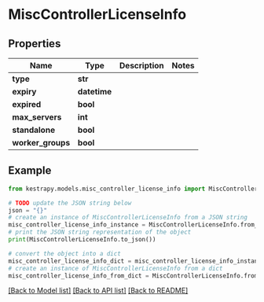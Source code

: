 # MiscControllerLicenseInfo


## Properties

Name | Type | Description | Notes
------------ | ------------- | ------------- | -------------
**type** | **str** |  | 
**expiry** | **datetime** |  | 
**expired** | **bool** |  | 
**max_servers** | **int** |  | 
**standalone** | **bool** |  | 
**worker_groups** | **bool** |  | 

## Example

```python
from kestrapy.models.misc_controller_license_info import MiscControllerLicenseInfo

# TODO update the JSON string below
json = "{}"
# create an instance of MiscControllerLicenseInfo from a JSON string
misc_controller_license_info_instance = MiscControllerLicenseInfo.from_json(json)
# print the JSON string representation of the object
print(MiscControllerLicenseInfo.to_json())

# convert the object into a dict
misc_controller_license_info_dict = misc_controller_license_info_instance.to_dict()
# create an instance of MiscControllerLicenseInfo from a dict
misc_controller_license_info_from_dict = MiscControllerLicenseInfo.from_dict(misc_controller_license_info_dict)
```
[[Back to Model list]](../README.md#documentation-for-models) [[Back to API list]](../README.md#documentation-for-api-endpoints) [[Back to README]](../README.md)


